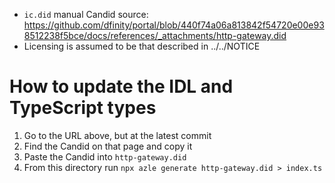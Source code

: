 - `ic.did` manual Candid source: https://github.com/dfinity/portal/blob/440f74a06a813842f54720e00e938512238f5bce/docs/references/_attachments/http-gateway.did
- Licensing is assumed to be that described in ../../NOTICE

# How to update the IDL and TypeScript types

1. Go to the URL above, but at the latest commit
2. Find the Candid on that page and copy it
3. Paste the Candid into `http-gateway.did`
4. From this directory run `npx azle generate http-gateway.did > index.ts`
